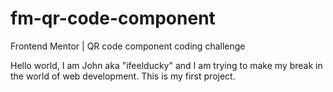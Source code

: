 # fm-qr-code-component
Frontend Mentor | QR code component coding challenge

Hello world, I am John aka "ifeelducky" and I am trying to make my break in the world of web development. This is my first project.
